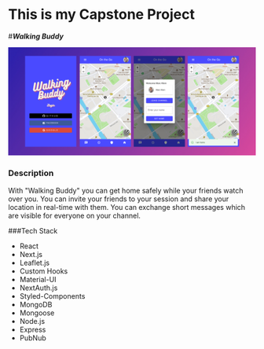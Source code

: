 # This is my Capstone Project  
#***Walking Buddy*** 

![image info](./images/WBSlidepng.png)

### Description 

With "Walking Buddy" you can get home safely while 
your friends watch over you. You can invite your friends to your session and 
share your location in real-time with them. You can exchange 
short messages which are visible for everyone on your channel. 
  
###Tech Stack

- React
- Next.js
- Leaflet.js
- Custom Hooks
- Material-UI
- NextAuth.js
- Styled-Components
- MongoDB
- Mongoose
- Node.js
- Express
- PubNub 
